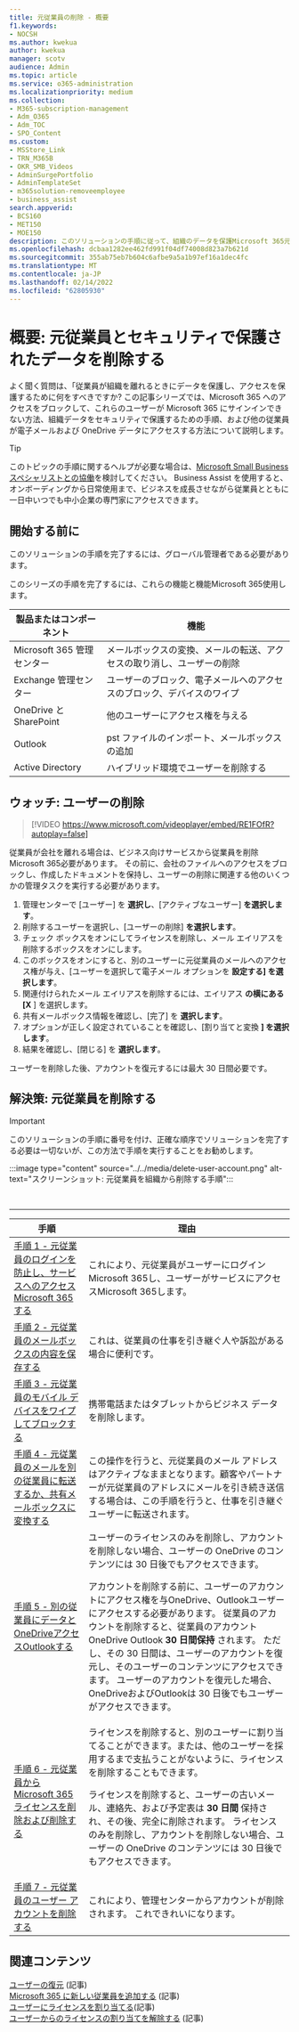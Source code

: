 ```yaml
---
title: 元従業員の削除 - 概要
f1.keywords:
- NOCSH
ms.author: kwekua
author: kwekua
manager: scotv
audience: Admin
ms.topic: article
ms.service: o365-administration
ms.localizationpriority: medium
ms.collection:
- M365-subscription-management
- Adm_O365
- Adm_TOC
- SPO_Content
ms.custom:
- MSStore_Link
- TRN_M365B
- OKR_SMB_Videos
- AdminSurgePortfolio
- AdminTemplateSet
- m365solution-removeemployee
- business_assist
search.appverid:
- BCS160
- MET150
- MOE150
description: このソリューションの手順に従って、組織のデータを保護Microsoft 365元の従業員を削除します。
ms.openlocfilehash: dcbaa1282ee462fd991f04df74008d823a7b621d
ms.sourcegitcommit: 355ab75eb7b604c6afbe9a5a1b97ef16a1dec4fc
ms.translationtype: MT
ms.contentlocale: ja-JP
ms.lasthandoff: 02/14/2022
ms.locfileid: "62805930"
---
```

# <a name="overview-remove-a-former-employee-and-secure-data"></a>概要: 元従業員とセキュリティで保護されたデータを削除する

よく聞く質問は、「従業員が組織を離れるときにデータを保護し、アクセスを保護するために何をすべきですか? この記事シリーズでは、Microsoft 365 へのアクセスをブロックして、これらのユーザーが Microsoft 365 にサインインできない方法、組織データをセキュリティで保護するための手順、および他の従業員が電子メールおよび OneDrive データにアクセスする方法について説明します。

> [!TIP]
> このトピックの手順に関するヘルプが必要な場合は、[Microsoft Small Business スペシャリストとの協働](https://go.microsoft.com/fwlink/?linkid=2186871)を検討してください。 Business Assist を使用すると、オンボーディングから日常使用まで、ビジネスを成長させながら従業員とともに一日中いつでも中小企業の専門家にアクセスできます。

## <a name="before-you-begin"></a>開始する前に

このソリューションの手順を完了するには、グローバル管理者である必要があります。

このシリーズの手順を完了するには、これらの機能と機能Microsoft 365使用します。

|製品またはコンポーネント|機能|
|---|---|
|Microsoft 365 管理センター|メールボックスの変換、メールの転送、アクセスの取り消し、ユーザーの削除 |
|Exchange 管理センター|ユーザーのブロック、電子メールへのアクセスのブロック、デバイスのワイプ |
|OneDrive と SharePoint |他のユーザーにアクセス権を与える |
|Outlook|pst ファイルのインポート、メールボックスの追加 |
|Active Directory|ハイブリッド環境でユーザーを削除する |

## <a name="watch-delete-a-user"></a>ウォッチ: ユーザーの削除

> [!VIDEO https://www.microsoft.com/videoplayer/embed/RE1FOfR?autoplay=false]

従業員が会社を離れる場合は、ビジネス向けサービスから従業員を削除Microsoft 365必要があります。 その前に、会社のファイルへのアクセスをブロックし、作成したドキュメントを保持し、ユーザーの削除に関連する他のいくつかの管理タスクを実行する必要があります。

1. 管理センターで [ユーザー] を **選択し**、[アクティブなユーザー] **を選択します**。
1. 削除するユーザーを選択し、[ユーザーの削除] **を選択します**。
1. チェック ボックスをオンにしてライセンスを削除し、メール エイリアスを削除するボックスをオンにします。
1. このボックスをオンにすると、別のユーザーに元従業員のメールへのアクセス権が与え、[ユーザーを選択して電子メール オプションを **設定する] を選択します**。
1. 関連付けられたメール エイリアスを削除するには、エイリアス **の横にある [X** ] を選択します。
1. 共有メールボックス情報を確認し、[完了] を **選択します**。
1. オプションが正しく設定されていることを確認し、[割り当てと変換 **] を選択します**。
1. 結果を確認し、[閉じる] を **選択します**。

ユーザーを削除した後、アカウントを復元するには最大 30 日間必要です。

## <a name="solution-remove-a-former-employee"></a>解決策: 元従業員を削除する

> [!IMPORTANT]
> このソリューションの手順に番号を付け、正確な順序でソリューションを完了する必要は一切ないが、この方法で手順を実行することをお勧めします。

:::image type="content" source="../../media/delete-user-account.png" alt-text="スクリーンショット: 元従業員を組織から削除する手順":::

<br>

****

|手順|理由|
|---|---|
|[手順 1 - 元従業員のログインを防止し、サービスへのアクセスMicrosoft 365する](remove-former-employee-step-1.md)|これにより、元従業員がユーザーにログインMicrosoft 365し、ユーザーがサービスにアクセスMicrosoft 365します。|
|[手順 2 - 元従業員のメールボックスの内容を保存する](remove-former-employee-step-2.md)|これは、従業員の仕事を引き継ぐ人や訴訟がある場合に便利です。|
|[手順 3 - 元従業員のモバイル デバイスをワイプしてブロックする](remove-former-employee-step-3.md)|携帯電話またはタブレットからビジネス データを削除します。|
|[手順 4 - 元従業員のメールを別の従業員に転送するか、共有メールボックスに変換する](remove-former-employee-step-4.md)|この操作を行うと、元従業員のメール アドレスはアクティブなままとなります。顧客やパートナーが元従業員のアドレスにメールを引き続き送信する場合は、この手順を行うと、仕事を引き継ぐユーザーに転送されます。|
|[手順 5 - 別の従業員にデータとOneDriveアクセスOutlookする](remove-former-employee-step-5.md)|ユーザーのライセンスのみを削除し、アカウントを削除しない場合、ユーザーの OneDrive のコンテンツには 30 日後でもアクセスできます。 <p> アカウントを削除する前に、ユーザーのアカウントにアクセス権を与OneDrive、Outlookユーザーにアクセスする必要があります。 従業員のアカウントを削除すると、従業員のアカウントOneDrive Outlook **30 日間保持** されます。 ただし、その 30 日間は、ユーザーのアカウントを復元し、そのユーザーのコンテンツにアクセスできます。 ユーザーのアカウントを復元した場合、OneDriveおよびOutlookは 30 日後でもユーザーがアクセスできます。| 
|[手順 6 - 元従業員からMicrosoft 365ライセンスを削除および削除する](remove-former-employee-step-6.md)|ライセンスを削除すると、別のユーザーに割り当てることができます。または、他のユーザーを採用するまで支払うことがないように、ライセンスを削除することもできます。  <p> ライセンスを削除すると、ユーザーの古いメール、連絡先、および予定表は **30 日間** 保持され、その後、完全に削除されます。 ライセンスのみを削除し、アカウントを削除しない場合、ユーザーの OneDrive のコンテンツには 30 日後でもアクセスできます。  |
|[手順 7 - 元従業員のユーザー アカウントを削除する](remove-former-employee-step-7.md)|これにより、管理センターからアカウントが削除されます。 これできれいになります。|

## <a name="related-content"></a>関連コンテンツ

[ユーザーの復元](restore-user.md) (記事)\
[Microsoft 365 に新しい従業員を追加する](add-new-employee.md) (記事)\
[ユーザーにライセンスを割り当てる](../manage/assign-licenses-to-users.md)(記事)\
[ユーザーからのライセンスの割り当てを解除する](../manage/remove-licenses-from-users.md) (記事)
